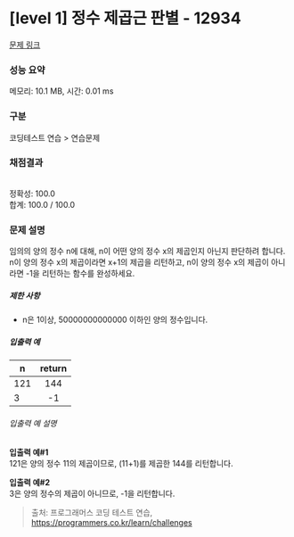 # [level 1] 정수 제곱근 판별 - 12934 

[문제 링크](https://school.programmers.co.kr/learn/courses/30/lessons/12934) 

### 성능 요약

메모리: 10.1 MB, 시간: 0.01 ms

### 구분

코딩테스트 연습 > 연습문제

### 채점결과

<br/>정확성: 100.0<br/>합계: 100.0 / 100.0

### 문제 설명

<p style="user-select: auto;">임의의 양의 정수 n에 대해, n이 어떤 양의 정수 x의 제곱인지 아닌지 판단하려 합니다.<br style="user-select: auto;">
n이 양의 정수 x의 제곱이라면 x+1의 제곱을 리턴하고, n이 양의 정수 x의 제곱이 아니라면 -1을 리턴하는 함수를 완성하세요.</p>

<h5 style="user-select: auto;">제한 사항</h5>

<ul style="user-select: auto;">
<li style="user-select: auto;">n은 1이상,  50000000000000 이하인 양의 정수입니다.</li>
</ul>

<h5 style="user-select: auto;">입출력 예</h5>
<table class="table" style="user-select: auto;">
        <thead style="user-select: auto;"><tr style="user-select: auto;">
<th style="user-select: auto;">n</th>
<th style="text-align: center; user-select: auto;">return</th>
</tr>
</thead>
        <tbody style="user-select: auto;"><tr style="user-select: auto;">
<td style="user-select: auto;">121</td>
<td style="text-align: center; user-select: auto;">144</td>
</tr>
<tr style="user-select: auto;">
<td style="user-select: auto;">3</td>
<td style="text-align: center; user-select: auto;">-1</td>
</tr>
</tbody>
      </table>
<h6 style="user-select: auto;">입출력 예 설명</h6>

<p style="user-select: auto;"><strong style="user-select: auto;">입출력 예#1</strong><br style="user-select: auto;">
121은 양의 정수 11의 제곱이므로, (11+1)를 제곱한 144를 리턴합니다.</p>

<p style="user-select: auto;"><strong style="user-select: auto;">입출력 예#2</strong><br style="user-select: auto;">
3은 양의 정수의 제곱이 아니므로, -1을 리턴합니다.</p>


> 출처: 프로그래머스 코딩 테스트 연습, https://programmers.co.kr/learn/challenges
